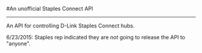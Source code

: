 #An unofficial Staples Connect API
***
An API for controlling D-Link Staples Connect hubs.

6/23/2015: Staples rep indicated they are *not* going to release the API to "anyone".
